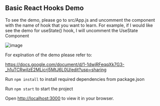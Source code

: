 ## Basic React Hooks Demo

To see the demo, please go to src/App.js and uncomment the component with the name of hook that you want to learn. 
For example, if I would like see the demo for useState() hook, I will uncomment the UseState Component

![image](https://user-images.githubusercontent.com/56284497/153421729-9d67b68e-99b6-4259-b004-d0812ae15ba3.png)

For explnation of the demo please refer to:

https://docs.google.com/document/d/1-1dwjRFeqqXk7G3-_h1uTCRwiIzE2MLicrj5MtJ6L0U/edit?usp=sharing

Run 
`npm install`
to install required dependencies from package.json

Run
`npm start`
to start the project

Open [http://localhost:3000](http://localhost:3000) to view it in your browser.


